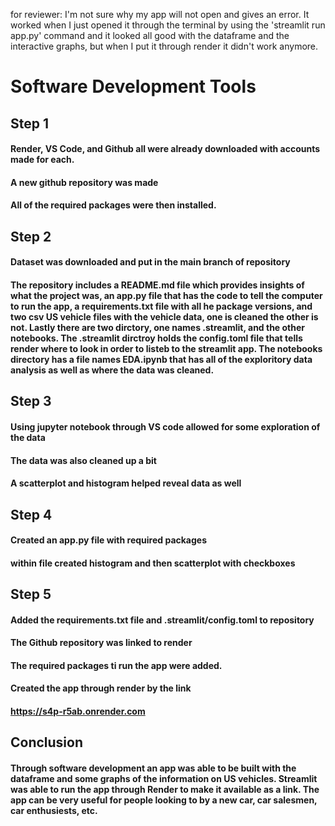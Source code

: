 for reviewer: I'm not sure why my app will not open and gives an error. It worked when I just opened it through the terminal by using the 'streamlit run app.py' command and it looked all good with the dataframe and the interactive graphs, but when I put it through render it didn't work anymore.
# Software Development Tools
## Step 1
  #### Render, VS Code, and Github all were already downloaded with accounts made for each. 
  #### A new github repository was made
  #### All of the required packages were then installed.

## Step 2
  #### Dataset was downloaded and put in the main branch of repository
  #### The repository includes a README.md file which provides insights of what the project was, an app.py file that has the code to tell the computer to run the app, a requirements.txt file with all he package versions, and two csv US vehicle files with the vehicle data, one is cleaned the other is not. Lastly there are two dirctory, one names .streamlit, and the other notebooks. The .streamlit dirctroy holds the config.toml file that tells render where to look in order to listeb to the streamlit app. The notebooks directory has a file names EDA.ipynb that has all of the exploritory data analysis as well as where the data was cleaned.

## Step 3
  #### Using jupyter notebook through VS code allowed for some exploration of the data
  #### The data was also cleaned up a bit
  #### A scatterplot and histogram helped reveal data as well

## Step 4
  #### Created  an app.py file with required packages
  #### within file created histogram and then scatterplot with checkboxes

## Step 5
  #### Added the requirements.txt file and .streamlit/config.toml to repository
  #### The Github repository was linked to render
  #### The required packages ti run the app were added.
  #### Created the app through render by the link
  #### https://s4p-r5ab.onrender.com
## Conclusion
  #### Through software development an app was able to be built with the dataframe and some graphs of the information on US vehicles. Streamlit was able to run the app through Render to make it available as a link. The app can be very useful for people looking to by a new car, car salesmen, car enthusiests, etc. 
  
  

